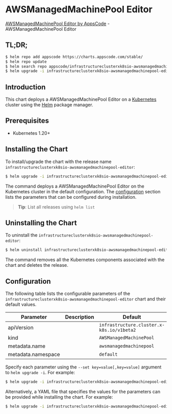 # AWSManagedMachinePool Editor

[AWSManagedMachinePool Editor by AppsCode](https://appscode.com) - AWSManagedMachinePool Editor

## TL;DR;

```bash
$ helm repo add appscode https://charts.appscode.com/stable/
$ helm repo update
$ helm search repo appscode/infrastructureclusterxk8sio-awsmanagedmachinepool-editor --version=v0.15.0
$ helm upgrade -i infrastructureclusterxk8sio-awsmanagedmachinepool-editor appscode/infrastructureclusterxk8sio-awsmanagedmachinepool-editor -n default --create-namespace --version=v0.15.0
```

## Introduction

This chart deploys a AWSManagedMachinePool Editor on a [Kubernetes](http://kubernetes.io) cluster using the [Helm](https://helm.sh) package manager.

## Prerequisites

- Kubernetes 1.20+

## Installing the Chart

To install/upgrade the chart with the release name `infrastructureclusterxk8sio-awsmanagedmachinepool-editor`:

```bash
$ helm upgrade -i infrastructureclusterxk8sio-awsmanagedmachinepool-editor appscode/infrastructureclusterxk8sio-awsmanagedmachinepool-editor -n default --create-namespace --version=v0.15.0
```

The command deploys a AWSManagedMachinePool Editor on the Kubernetes cluster in the default configuration. The [configuration](#configuration) section lists the parameters that can be configured during installation.

> **Tip**: List all releases using `helm list`

## Uninstalling the Chart

To uninstall the `infrastructureclusterxk8sio-awsmanagedmachinepool-editor`:

```bash
$ helm uninstall infrastructureclusterxk8sio-awsmanagedmachinepool-editor -n default
```

The command removes all the Kubernetes components associated with the chart and deletes the release.

## Configuration

The following table lists the configurable parameters of the `infrastructureclusterxk8sio-awsmanagedmachinepool-editor` chart and their default values.

|     Parameter      | Description |                       Default                        |
|--------------------|-------------|------------------------------------------------------|
| apiVersion         |             | <code>infrastructure.cluster.x-k8s.io/v1beta2</code> |
| kind               |             | <code>AWSManagedMachinePool</code>                   |
| metadata.name      |             | <code>awsmanagedmachinepool</code>                   |
| metadata.namespace |             | <code>default</code>                                 |


Specify each parameter using the `--set key=value[,key=value]` argument to `helm upgrade -i`. For example:

```bash
$ helm upgrade -i infrastructureclusterxk8sio-awsmanagedmachinepool-editor appscode/infrastructureclusterxk8sio-awsmanagedmachinepool-editor -n default --create-namespace --version=v0.15.0 --set apiVersion=infrastructure.cluster.x-k8s.io/v1beta2
```

Alternatively, a YAML file that specifies the values for the parameters can be provided while
installing the chart. For example:

```bash
$ helm upgrade -i infrastructureclusterxk8sio-awsmanagedmachinepool-editor appscode/infrastructureclusterxk8sio-awsmanagedmachinepool-editor -n default --create-namespace --version=v0.15.0 --values values.yaml
```
